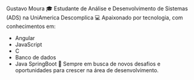 Gustavo Moura
🎓 Estudante de Análise e Desenvolvimento de Sistemas (ADS) na UniAmerica Descomplica
💻 Apaixonado por tecnologia, com conhecimentos em:

- Angular
- JavaScript
- C
- Banco de dados
- Java SpringBoot
🚀 Sempre em busca de novos desafios e oportunidades para crescer na área de desenvolvimento.

<!--
**Guhlm/Guhlm** is a ✨ _special_ ✨ repository because its `README.md` (this file) appears on your GitHub profile.

Here are some ideas to get you started:

- 🔭 I’m currently working on ...
- 🌱 I’m currently learning ...
- 👯 I’m looking to collaborate on ...
- 🤔 I’m looking for help with ...
- 💬 Ask me about ...
- 📫 How to reach me: ...
- 😄 Pronouns: ...
- ⚡ Fun fact: ...
-->
